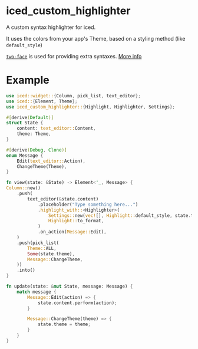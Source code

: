 # iced_custom_highlighter

A custom syntax highlighter for iced.

It uses the colors from your app's Theme, based on a styling method (like `default_style`)

[`two-face`](https://github.com/CosmicHorrorDev/two-face) is used for providing extra syntaxes. [More info](https://github.com/CosmicHorrorDev/two-face?tab=readme-ov-file#syntaxes)

# Example

```rust
use iced::widget::{Column, pick_list, text_editor};
use iced::{Element, Theme};
use iced_custom_highlighter::{Highlight, Highlighter, Settings};

#[derive(Default)]
struct State {
    content: text_editor::Content,
    theme: Theme,
}

#[derive(Debug, Clone)]
enum Message {
    Edit(text_editor::Action),
    ChangeTheme(Theme),
}

fn view(state: &State) -> Element<'_, Message> {
Column::new()
    .push(
        text_editor(&state.content)
            .placeholder("Type something here...")
            .highlight_with::<Highlighter>(
                Settings::new(vec![], Highlight::default_style, state.theme.clone(), "rs"),
                Highlight::to_format,
            )
            .on_action(Message::Edit),
    )
    .push(pick_list(
        Theme::ALL,
        Some(state.theme),
        Message::ChangeTheme,
    ))
    .into()
}

fn update(state: &mut State, message: Message) {
    match message {
        Message::Edit(action) => {
            state.content.perform(action);
        }

        Message::ChangeTheme(theme) => {
            state.theme = theme;
        }
    }
}
```
